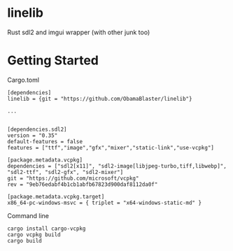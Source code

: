 # linelib
Rust sdl2 and imgui wrapper (with other junk too)

# Getting Started


Cargo.toml

```
[dependencies]
linelib = {git = "https://github.com/ObamaBlaster/linelib"}

...


[dependencies.sdl2]
version = "0.35"
default-features = false
features = ["ttf","image","gfx","mixer","static-link","use-vcpkg"]

[package.metadata.vcpkg]
dependencies = ["sdl2[x11]", "sdl2-image[libjpeg-turbo,tiff,libwebp]", "sdl2-ttf", "sdl2-gfx", "sdl2-mixer"]
git = "https://github.com/microsoft/vcpkg"
rev = "9eb76edabf4b1cb1abfb67823d900daf8112da0f"

[package.metadata.vcpkg.target]
x86_64-pc-windows-msvc = { triplet = "x64-windows-static-md" }

```

Command line
```
cargo install cargo-vcpkg
cargo vcpkg build
cargo build

```
